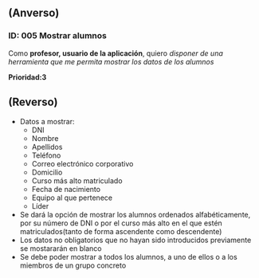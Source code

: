 ## (Anverso)

### **ID:** 005 **Mostrar alumnos**
Como **profesor, usuario de la aplicación**, quiero *disponer de una herramienta que me permita mostrar los datos de los alumnos*

**Prioridad:3**

## (Reverso)

* Datos a mostrar: 
  * DNI
  * Nombre
  * Apellidos
  * Teléfono
  * Correo electrónico corporativo
  * Domicilio
  * Curso más alto matriculado
  * Fecha de nacimiento
  * Equipo al que pertenece
  * Líder
* Se dará la opción de mostrar los alumnos ordenados alfabéticamente, por su número de DNI o por el curso más alto en el que estén matriculados(tanto de forma ascendente como descendente)  
* Los datos no obligatorios que no hayan sido introducidos previamente se mostararán en blanco
* Se debe poder mostrar a todos los alumnos, a uno de ellos o a los miembros de un grupo concreto
